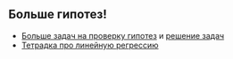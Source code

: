 ## Больше гипотез!

- [Больше задач на проверку гипотез](week12_more_tasks_hypo.ipynb) и [решение задач](week12_more_tasks_hypo_solved.ipynb)
- [Тетрадка про линейную регрессию](week12_linreg.ipynb)

